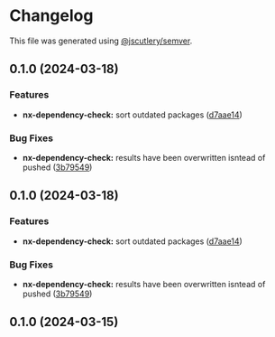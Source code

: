 # Changelog

This file was generated using [@jscutlery/semver](https://github.com/jscutlery/semver).

## 0.1.0 (2024-03-18)


### Features

* **nx-dependency-check:** sort outdated packages ([d7aae14](https://github.com/mikelgo/nx-version-keeper-poc/commit/d7aae14d347d13933eb49497e4196f7ee57b69bd))


### Bug Fixes

* **nx-dependency-check:** results have been overwritten isntead of pushed ([3b79549](https://github.com/mikelgo/nx-version-keeper-poc/commit/3b79549fa37ac2f4622bfb7045ab8f7de0e61de9))

## 0.1.0 (2024-03-18)


### Features

* **nx-dependency-check:** sort outdated packages ([d7aae14](https://github.com/mikelgo/nx-version-keeper-poc/commit/d7aae14d347d13933eb49497e4196f7ee57b69bd))


### Bug Fixes

* **nx-dependency-check:** results have been overwritten isntead of pushed ([3b79549](https://github.com/mikelgo/nx-version-keeper-poc/commit/3b79549fa37ac2f4622bfb7045ab8f7de0e61de9))

## 0.1.0 (2024-03-15)
